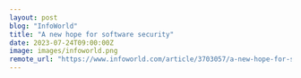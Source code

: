 ```yaml
---
layout: post
blog: "InfoWorld"
title: "A new hope for software security"
date: 2023-07-24T09:00:00Z
image: images/infoworld.png
remote_url: "https://www.infoworld.com/article/3703057/a-new-hope-for-software-security.html#tk.rss_applicationdevelopment"
---
```

